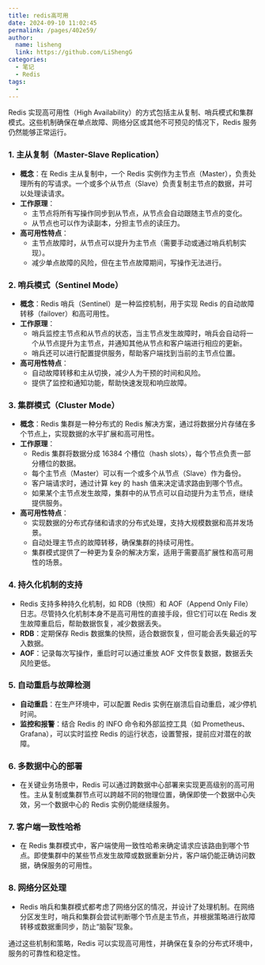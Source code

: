 ```yaml
---
title: redis高可用
date: 2024-09-10 11:02:45
permalink: /pages/402e59/
author: 
  name: lisheng
  link: https://github.com/LiShengG
categories: 
  - 笔记
  - Redis
tags: 
  - 
---
```

Redis 实现高可用性（High Availability）的方式包括主从复制、哨兵模式和集群模式。这些机制确保在单点故障、网络分区或其他不可预见的情况下，Redis 服务仍然能够正常运行。

### 1. **主从复制（Master-Slave Replication）**
   - **概念**：在 Redis 主从复制中，一个 Redis 实例作为主节点（Master），负责处理所有的写请求。一个或多个从节点（Slave）负责复制主节点的数据，并可以处理读请求。
   - **工作原理**：
     - 主节点将所有写操作同步到从节点，从节点会自动跟随主节点的变化。
     - 从节点也可以作为读副本，分担主节点的读压力。
   - **高可用性特点**：
     - 主节点故障时，从节点可以提升为主节点（需要手动或通过哨兵机制实现）。
     - 减少单点故障的风险，但在主节点故障期间，写操作无法进行。

### 2. **哨兵模式（Sentinel Mode）**
   - **概念**：Redis 哨兵（Sentinel）是一种监控机制，用于实现 Redis 的自动故障转移（failover）和高可用性。
   - **工作原理**：
     - 哨兵监控主节点和从节点的状态，当主节点发生故障时，哨兵会自动将一个从节点提升为主节点，并通知其他从节点和客户端进行相应的更新。
     - 哨兵还可以进行配置提供服务，帮助客户端找到当前的主节点位置。
   - **高可用性特点**：
     - 自动故障转移和主从切换，减少人为干预的时间和风险。
     - 提供了监控和通知功能，帮助快速发现和响应故障。

### 3. **集群模式（Cluster Mode）**
   - **概念**：Redis 集群是一种分布式的 Redis 解决方案，通过将数据分片存储在多个节点上，实现数据的水平扩展和高可用性。
   - **工作原理**：
     - Redis 集群将数据分成 16384 个槽位（hash slots），每个节点负责一部分槽位的数据。
     - 每个主节点（Master）可以有一个或多个从节点（Slave）作为备份。
     - 客户端请求时，通过计算 key 的 hash 值来决定请求路由到哪个节点。
     - 如果某个主节点发生故障，集群中的从节点可以自动提升为主节点，继续提供服务。
   - **高可用性特点**：
     - 实现数据的分布式存储和请求的分布式处理，支持大规模数据和高并发场景。
     - 自动处理主节点的故障转移，确保集群的持续可用性。
     - 集群模式提供了一种更为复杂的解决方案，适用于需要高扩展性和高可用性的场景。

### 4. **持久化机制的支持**
   - Redis 支持多种持久化机制，如 RDB（快照）和 AOF（Append Only File）日志。尽管持久化机制本身不是高可用性的直接手段，但它们可以在 Redis 发生故障重启后，帮助数据恢复，减少数据丢失。
   - **RDB**：定期保存 Redis 数据集的快照，适合数据恢复，但可能会丢失最近的写入数据。
   - **AOF**：记录每次写操作，重启时可以通过重放 AOF 文件恢复数据，数据丢失风险更低。

### 5. **自动重启与故障检测**
   - **自动重启**：在生产环境中，可以配置 Redis 实例在崩溃后自动重启，减少停机时间。
   - **监控和报警**：结合 Redis 的 INFO 命令和外部监控工具（如 Prometheus、Grafana），可以实时监控 Redis 的运行状态，设置警报，提前应对潜在的故障。

### 6. **多数据中心的部署**
   - 在关键业务场景中，Redis 可以通过跨数据中心部署来实现更高级别的高可用性。主从复制或集群节点可以跨越不同的物理位置，确保即使一个数据中心失效，另一个数据中心的 Redis 实例仍能继续服务。

### 7. **客户端一致性哈希**
   - 在 Redis 集群模式中，客户端使用一致性哈希来确定请求应该路由到哪个节点。即使集群中的某些节点发生故障或数据重新分片，客户端仍能正确访问数据，确保服务的可用性。

### 8. **网络分区处理**
   - Redis 哨兵和集群模式都考虑了网络分区的情况，并设计了处理机制。在网络分区发生时，哨兵和集群会尝试判断哪个节点是主节点，并根据策略进行故障转移或数据重同步，防止“脑裂”现象。

通过这些机制和策略，Redis 可以实现高可用性，并确保在复杂的分布式环境中，服务的可靠性和稳定性。